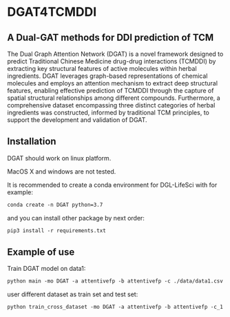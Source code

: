 # DGAT4TCMDDI

<h2>A Dual-GAT methods for DDI prediction of TCM</h2>

The Dual Graph Attention Network (DGAT) is a novel framework designed to predict Traditional Chinese Medicine drug-drug interactions (TCMDDI) by extracting key structural features of active molecules within herbal ingredients. DGAT leverages graph-based representations of chemical molecules and employs an attention mechanism to extract deep structural features, enabling effective prediction of TCMDDI through the capture of spatial structural relationships among different compounds. Furthermore, a comprehensive dataset encompassing three distinct categories of herbal ingredients was constructed, informed by traditional TCM principles, to support the development and validation of DGAT.

<h2>Installation</h2>

DGAT should work on linux platform.

MacOS X and windows are not tested.

It is recommended to create a conda environment for DGL-LifeSci with for example:

```txt
conda create -n DGAT python=3.7
```

and you can install other package by next order:

```txt
pip3 install -r requirements.txt
```

<h2>Example of use</h2>

Train DGAT model on data1:

```txt
python main -mo DGAT -a attentivefp -b attentivefp -c ./data/data1.csv -sc1 a -sc2 b -t labels -s cross -scl 3 -me mae -n 105
```

user different dataset as train set and test set:

```txt
python train_cross_dataset -mo DGAT -a attentivefp -b attentivefp -c_1 ./data/data2.csv -c_2 ./data/data3.csv  -sc1 a -sc2 b -t labels -s cross -scl 3 -me mae -n 1005
```